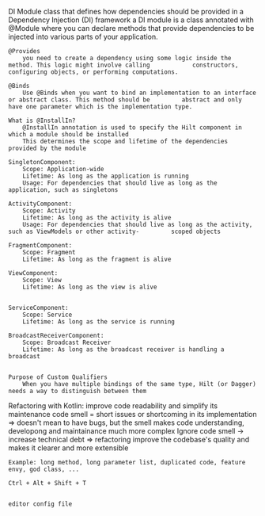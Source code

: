 DI Module
	class that defines how dependencies should be provided in a Dependency Injection (DI) framework
	a DI module is a class annotated with @Module where you can declare methods that provide dependencies to be injected 		into various parts of your application.
	
	@Provides
		you need to create a dependency using some logic inside the method. This logic might involve calling 			constructors, configuring objects, or performing computations.

	@Binds
		Use @Binds when you want to bind an implementation to an interface or abstract class. This method should be 		abstract and only have one parameter which is the implementation type.

	What is @InstallIn?
		@InstallIn annotation is used to specify the Hilt component in which a module should be installed
		This determines the scope and lifetime of the dependencies provided by the module
		
	SingletonComponent:
		Scope: Application-wide
		Lifetime: As long as the application is running
		Usage: For dependencies that should live as long as the application, such as singletons

	ActivityComponent:
		Scope: Activity
		Lifetime: As long as the activity is alive
		Usage: For dependencies that should live as long as the activity, such as ViewModels or other activity-			scoped objects

	FragmentComponent:
		Scope: Fragment
		Lifetime: As long as the fragment is alive

	ViewComponent:
		Scope: View
		Lifetime: As long as the view is alive


	ServiceComponent:
		Scope: Service
		Lifetime: As long as the service is running

	BroadcastReceiverComponent:
		Scope: Broadcast Receiver
		Lifetime: As long as the broadcast receiver is handling a broadcast


	Purpose of Custom Qualifiers
		When you have multiple bindings of the same type, Hilt (or Dagger) needs a way to distinguish between them



Refactoring with Kotlin:
	improve code readability and simplify its maintenance
	code smell = short issues or shortcoming in its implementation
	=> doesn't mean to have bugs, but the smell makes code understanding, developong and maintainance much more complex
	Ignore code smell -> increase technical debt
	=> refactoring improve the codebase's quality and makes it clearer and more extensible

	Example: long method, long parameter list, duplicated code, feature envy, god class, ...

	Ctrl + Alt + Shift + T
	
	
	editor config file
